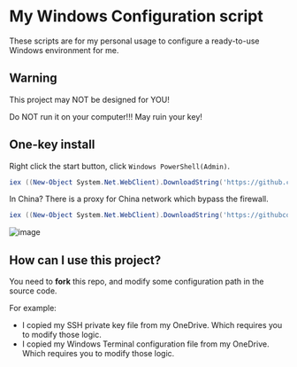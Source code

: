 # My Windows Configuration script

These scripts are for my personal usage to configure a ready-to-use Windows environment for me.

## Warning

This project may NOT be designed for YOU!

Do NOT run it on your computer!!! May ruin your key!

## One-key install

Right click the start button, click `Windows PowerShell(Admin)`.

```powershell
iex ((New-Object System.Net.WebClient).DownloadString('https://github.com/Anduin2017/configuration-script-win/raw/main/install.ps1'))
```

In China? There is a proxy for China network which bypass the firewall.

```powershell
iex ((New-Object System.Net.WebClient).DownloadString('https://githubcontent.aiurs.co/Anduin2017/configuration-script-win/main/install.ps1'))
```

![image](https://user-images.githubusercontent.com/19531547/127482010-6f8d35f8-37c5-472a-97ae-a75c16aa3699.png)

## How can I use this project?

You need to **fork** this repo, and modify some configuration path in the source code.

For example:

* I copied my SSH private key file from my OneDrive. Which requires you to modify those logic.
* I copied my Windows Terminal configuration file from my OneDrive. Which requires you to modify those logic.

